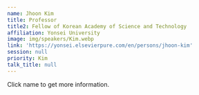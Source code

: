 ```yaml
---
name: Jhoon Kim
title: Professor
title2: Fellow of Korean Academy of Science and Technology
affiliation: Yonsei University
image: img/speakers/Kim.webp
link: 'https://yonsei.elsevierpure.com/en/persons/jhoon-kim'
session: null
priority: Kim
talk_title: null
---
```

Click name to get more information.

